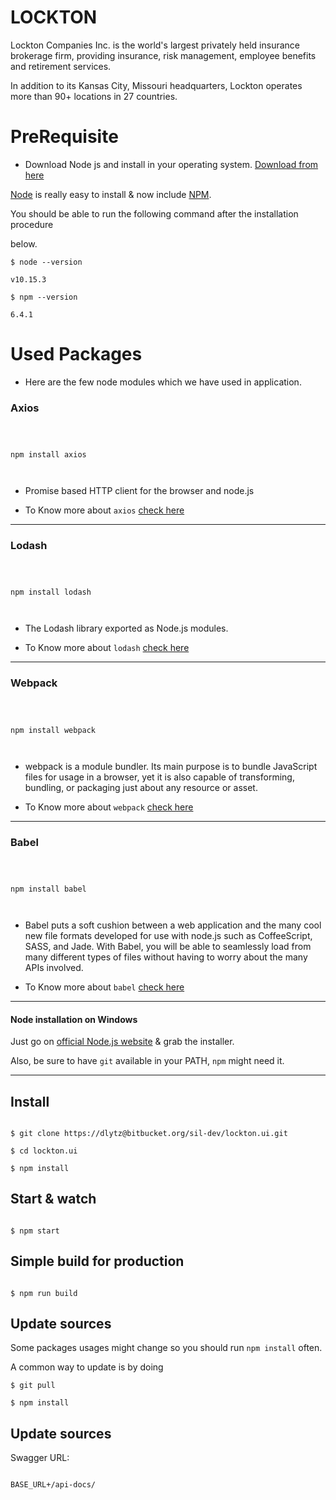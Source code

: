 # LOCKTON

Lockton Companies Inc. is the world's largest privately held insurance brokerage firm, providing insurance, risk management, employee benefits and retirement services.

In addition to its Kansas City, Missouri headquarters, Lockton operates more than 90+ locations in 27 countries.

# PreRequisite

- Download Node js and install in your operating system. [Download from here](https://nodejs.org/en/download/)

[Node](http://nodejs.org/) is really easy to install & now include [NPM](https://npmjs.org/).

You should be able to run the following command after the installation procedure

below.

```
$ node --version

v10.15.3

$ npm --version

6.4.1

```

# Used Packages

- Here are the few node modules which we have used in application.

### Axios

```



npm install axios



```

- Promise based HTTP client for the browser and node.js

* To Know more about `axios` [check here](https://www.npmjs.com/package/axios)

---

### Lodash

```



npm install lodash



```

- The Lodash library exported as Node.js modules.

* To Know more about `lodash` [check here](https://www.npmjs.com/package/lodash)

---

### Webpack

```



npm install webpack



```

- webpack is a module bundler. Its main purpose is to bundle JavaScript files for usage in a browser, yet it is also capable of transforming, bundling, or packaging just about any resource or asset.

* To Know more about `webpack` [check here](https://www.npmjs.com/package/webpack)

---

### Babel

```



npm install babel



```

- Babel puts a soft cushion between a web application and the many cool new file formats developed for use with node.js such as CoffeeScript, SASS, and Jade. With Babel, you will be able to seamlessly load from many different types of files without having to worry about the many APIs involved.

* To Know more about `babel` [check here](https://www.npmjs.com/package/Babel)

---

#### Node installation on Windows

Just go on [official Node.js website](http://nodejs.org/) & grab the installer.

Also, be sure to have `git` available in your PATH, `npm` might need it.

---

## Install

```

$ git clone https://dlytz@bitbucket.org/sil-dev/lockton.ui.git

$ cd lockton.ui

$ npm install

```

## Start & watch

```

$ npm start

```

## Simple build for production

```

$ npm run build

```

## Update sources

Some packages usages might change so you should run `npm install` often.

A common way to update is by doing

```
$ git pull

$ npm install

```

## Update sources


Swagger URL: 

```

BASE_URL+/api-docs/

```